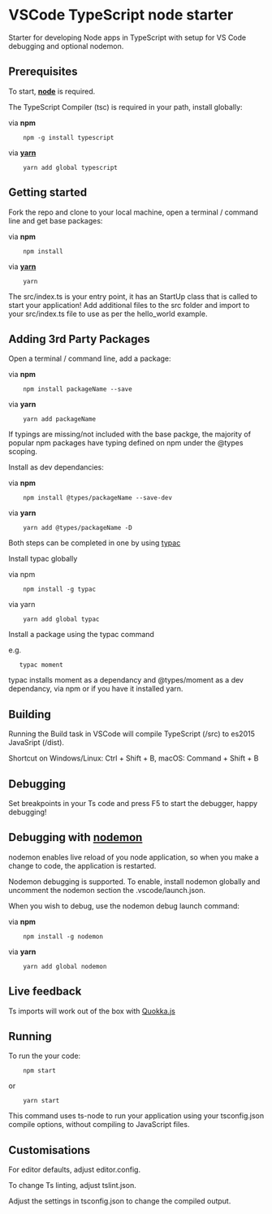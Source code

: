 # VSCode TypeScript node starter
Starter for developing Node apps in TypeScript with setup for VS Code debugging and optional nodemon.

## Prerequisites

To start, **[node](https://nodejs.org)** is required.

The TypeScript Compiler (tsc) is required in your path, install globally:

via **npm**
```
    npm -g install typescript
```

via **[yarn](https://yarnpkg.com)**
```
    yarn add global typescript
```

## Getting started

Fork the repo and clone to your local machine, open a terminal / command line and get base packages:

via **npm**
```
    npm install
```

via **[yarn](https://yarnpkg.com)**
```
    yarn
```

The src/index.ts is your entry point, it has an StartUp class that is called to start your application! Add additional files to the src folder and import to your src/index.ts file to use as per the hello_world example.

## Adding 3rd Party Packages

Open a terminal / command line, add a package:

via **npm**
```
    npm install packageName --save
```

via **yarn**
```
    yarn add packageName
```

If typings are missing/not included with the base packge, the majority of popular npm packages have typing defined on npm under the @types scoping.

Install as dev dependancies:

via **npm**
```
    npm install @types/packageName --save-dev
```

via **yarn**
```
    yarn add @types/packageName -D
```

Both steps can be completed in one by using [typac](https://github.com/ewgenius/typac)

Install typac globally

via npm
```
    npm install -g typac
```

via yarn
```
    yarn add global typac
```

Install a package using the typac command

e.g.
```
   typac moment
```

typac installs moment as a dependancy and @types/moment as a dev dependancy, via npm or if you have it installed yarn.

## Building

Running the Build task in VSCode will compile TypeScript (/src) to es2015 JavaSript (/dist).

Shortcut on Windows/Linux: Ctrl + Shift + B, macOS: Command + Shift + B

## Debugging

Set breakpoints in your Ts code and press F5 to start the debugger, happy debugging!

## Debugging with [nodemon](https://github.com/remy/nodemon)

nodemon enables live reload of you node application, so when you make a change to code,
the application is restarted.

Nodemon debugging is supported. To enable, install nodemon globally
and uncomment the nodemon section the .vscode/launch.json.

When you wish to debug, use the nodemon debug launch command:

via **npm**
```
    npm install -g nodemon
```

via **yarn**
```
    yarn add global nodemon
```


## Live feedback

Ts imports will work out of the box with [Quokka.js](https://quokkajs.com)

## Running

To run the your code:

```
    npm start
```

or
```
    yarn start
```

This command uses ts-node to run your application using your tsconfig.json compile options, without compiling to JavaScript files.

## Customisations

For editor defaults, adjust editor.config.

To change Ts linting, adjust tslint.json.

Adjust the settings in tsconfig.json to change the compiled output.

